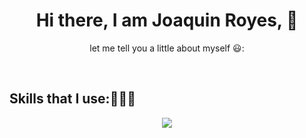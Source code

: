 <h1 align="center">Hi there, I am Joaquin Royes, 👋</h1> 


<p align="center">let me tell you a little about myself 😃:</p>
<br>
<h2>Skills that I use:👨🏻‍💻</h2>
<p align="center">
  <a href="https://skillicons.dev">
    <img src="https://skillicons.dev/icons?i=cs,java,py,linux,git,&perline=12" />
  </a>
</p>


